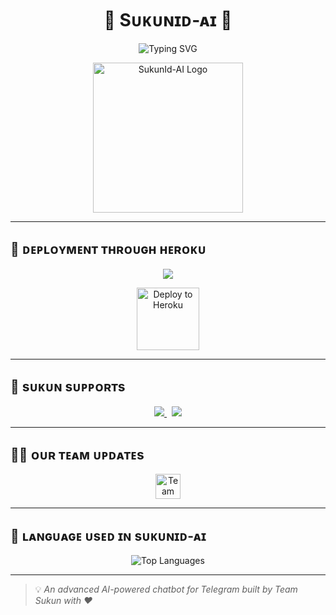 <h1 align="center">🌟 Sᴜᴋᴜɴɪᴅ-ᴀɪ 🌟</h1>

<p align="center">
  <img src="https://readme-typing-svg.herokuapp.com?color=F77247&width=420&lines=ᴀɴ+ᴀᴅᴠᴀɴᴄᴇᴅ+ᴀɪ+ᴄʜᴀᴛʙᴏᴛ+ғᴏʀ+ᴛᴇʟᴇɢʀᴀᴍ+ɪᴅ;ᴘᴏᴡᴇʀᴇᴅ+ʙʏ+ᴛᴇᴀᴍ-sᴜᴋᴜɴ%E2%9D%A4%EF%B8%8F" alt="Typing SVG" />
</p>

<p align="center">
  <img src="https://telegra.ph/file/ced98138e5e9e7c912098.jpg" width="240px" alt="SukunId-AI Logo" />
</p>

---

## 🚀 ᴅᴇᴘʟᴏʏᴍᴇɴᴛ ᴛʜʀᴏᴜɢʜ ʜᴇʀᴏᴋᴜ

<p align="center">
  <img src="https://readme-typing-svg.herokuapp.com?color=F77247&width=420&lines=ᴄʟɪᴄᴋ+ᴏɴ+ʙᴇʟᴏᴡ+ʟᴏɢᴏ+ᴛᴏ+ᴅᴇᴘʟᴏʏ;ᴘᴏᴡᴇʀᴇᴅ+ʙʏ+ᴛᴇᴀᴍ-sᴜᴋᴜɴ%E2%9D%A4%EF%B8%8F" />
</p>

<p align="center">
  <a href="https://heroku.com/deploy?template=https://github.com/TeamSukun/SukunId-AI">
    <img alt="Deploy to Heroku" width="100px" src="https://www.nicepng.com/png/full/223-2233246_heroku-logo-salesforce-heroku.png" />
  </a>
</p>

---

## 📡 sᴜᴋᴜɴ sᴜᴘᴘᴏʀᴛs

<p align="center">
  <a href="https://t.me/sukunsupports">
    <img src="https://img.shields.io/badge/Join-Group%20Support-blue.svg?style=for-the-badge&logo=Telegram" />
  </a>
  &nbsp;
  <a href="https://t.me/sukunupdates">
    <img src="https://img.shields.io/badge/Join-Updates%20Channel-blue.svg?style=for-the-badge&logo=Telegram" />
  </a>
</p>

---

## 👨‍💻 ᴏᴜʀ ᴛᴇᴀᴍ ᴜᴘᴅᴀᴛᴇs

<p align="center">
  <a href="https://t.me/TeamSukun" target="_blank">
    <img src="https://upload-icon.s3.us-east-2.amazonaws.com/uploads/icons/png/1766858341556105723-512.png" alt="Team Sukun" height="40" width="40" />
  </a>
</p>

---

## 💬 ʟᴀɴɢᴜᴀɢᴇ ᴜsᴇᴅ ɪɴ sᴜᴋᴜɴɪᴅ-ᴀɪ

<p align="center">
  <img src="https://github-readme-stats.vercel.app/api/top-langs/?username=TeamSukun&layout=compact&theme=radical" alt="Top Languages" />
</p>

---

> 💡 *An advanced AI-powered chatbot for Telegram built by Team Sukun with ❤️*
